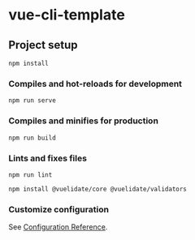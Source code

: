 # vue-cli-template

## Project setup
```
npm install
```

### Compiles and hot-reloads for development
```
npm run serve
```

### Compiles and minifies for production
```
npm run build
```

### Lints and fixes files
```
npm run lint
```

```
npm install @vuelidate/core @vuelidate/validators
```

### Customize configuration
See [Configuration Reference](https://cli.vuejs.org/config/).
